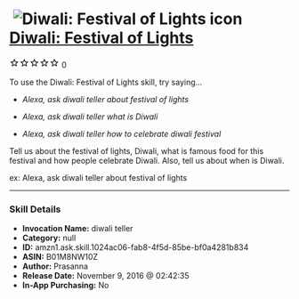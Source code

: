 # &nbsp;<img src="skill_icon" alt="Diwali: Festival of Lights icon" width="36"> [Diwali: Festival of Lights](http://alexa.amazon.com/#skills/amzn1.ask.skill.1024ac06-fab8-4f5d-85be-bf0a4281b834)
![0 stars](../../images/ic_star_border_black_18dp_1x.png)![0 stars](../../images/ic_star_border_black_18dp_1x.png)![0 stars](../../images/ic_star_border_black_18dp_1x.png)![0 stars](../../images/ic_star_border_black_18dp_1x.png)![0 stars](../../images/ic_star_border_black_18dp_1x.png) 0

To use the Diwali: Festival of Lights skill, try saying...

* *Alexa, ask diwali teller about festival of lights*

* *Alexa, ask diwali teller what is Diwali*

* *Alexa, ask diwali teller how to celebrate diwali festival*

Tell us about the festival of lights, Diwali, what is famous food for this festival and how people celebrate Diwali. Also, tell us about when is Diwali. 

ex: Alexa, ask diwali teller about festival of lights

***

### Skill Details

* **Invocation Name:** diwali teller
* **Category:** null
* **ID:** amzn1.ask.skill.1024ac06-fab8-4f5d-85be-bf0a4281b834
* **ASIN:** B01M8NW10Z
* **Author:** Prasanna
* **Release Date:** November 9, 2016 @ 02:42:35
* **In-App Purchasing:** No
